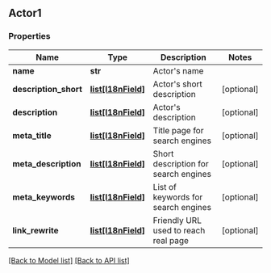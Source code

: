 ## Actor1

### Properties
Name | Type | Description | Notes
------------ | ------------- | ------------- | -------------
**name** | **str** | Actor&#39;s name | 
**description_short** | [**list[I18nField]**](#I18nField) | Actor&#39;s short description | [optional] 
**description** | [**list[I18nField]**](#I18nField) | Actor&#39;s description | [optional] 
**meta_title** | [**list[I18nField]**](#I18nField) | Title page for search engines | [optional] 
**meta_description** | [**list[I18nField]**](#I18nField) | Short description for search engines | [optional] 
**meta_keywords** | [**list[I18nField]**](#I18nField) | List of keywords for search engines | [optional] 
**link_rewrite** | [**list[I18nField]**](#I18nField) | Friendly URL used to reach real page | [optional] 

[[Back to Model list]](#documentation-for-models) [[Back to API list]](#documentation-for-api-endpoints)


